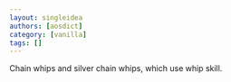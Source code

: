 ```yaml
---
layout: singleidea
authors: [aosdict]
category: [vanilla]
tags: []
---
```

Chain whips and silver chain whips, which use whip skill.
